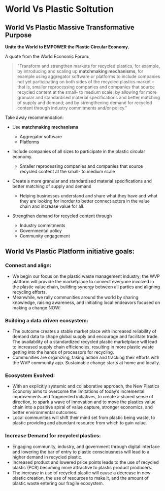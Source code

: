 # World Vs Plastic Soltution 

## World Vs Plastic Massive Transformative Purpose 

 **Unite the World to EMPOWER the Plastic Circular Economy.**

 A quote from the World Economic Forum: 

> "Transform and strengthen markets for recycled plastics, for example, by introducing and scaling up **matchmaking mechanisms**, for example using aggregator software or platforms to include companies not yet participating on both sides of the recycled plastics market – that is, smaller reprocessing companies and companies that source recycled content at the small- to medium scale; by allowing for more granular and standardised material specifications and better matching of supply and demand; and by strengthening demand for recycled content through industry commitments and/or policy."

Take away recommendation: 

* Use **matchmaking mechanisms** 
    * Aggregator software 
    * Platforms 

* Include companies of all sizes to participate in the plastic circular economy.
    * Smaller reprocessing companies and companies that source recycled content at the small- to medium scale

* Create a more granular and standardised material specifications and better matching of supply and demand
    * Helping businesses understand and share what they have and what they are looking for inorder to better connect actors in the value chain and increase value for all. 

* Strengthen demand for recycled content through
    * Industry commitments
    * Governmental policy
    * Community engagement 

## World Vs Plastic Platform initiative goals: 

### Connect and align: 
* We begin our focus  on the plastic waste management industry; the WVP platform will provide the marketplace to connect everyone involved in the plastic value chain, building synergy between all parties and aligning recycling efforts. 
* Meanwhile, we rally communities around the world by sharing knowledge, raising awareness, and initiating local endeavors focused on making a change NOW!

### Building a data driven ecosystem:
* The outcome creates a stable market place with increased reliability of demand data to shape global supply and encourage and facilitate trade. The availability of a standardized recycled plastic marketplace will lead to increased supply chain efficiencies, resulting in more plastic waste getting into the hands of processors for recycling. 
* Communities are organizing, taking action and tracking their efforts with the WVP community app. Sustainable change starts at home and locally. 

### Ecosystem Evolved: 
* With an explicitly systemic and collaborative approach, the New Plastics Economy aims to overcome the limitations of today’s incremental improvements and fragmented initiatives, to create a shared sense of direction, to spark a wave of innovation and to move the plastics value chain into a positive spiral of value capture, stronger economics, and better environmental outcomes. 
* Local communities will shift their mind set from plastic being waste, to plastic providing and abundant resource from which to gain value. 

### Increase Demand for recycled plastics:
* Engaging community, industry, and government through digital interface and lowering the bar of entry to plastic consciousness will lead to a higher demand in recycled plastic. 
* Increased product and lowered price points leads to the use of recycled plastic (PCR) becoming more attractive to plastic product producers.
* The increase in use of recycled plastic will cause a decrease in new plastic creation, the use of resources to make it, and the amount of plastic waste entering our fragile ecosystem. 